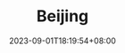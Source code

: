 ---
title: "Beijing"
description: 
date: 2023-09-01T18:19:54+08:00
image: 
math: 
license: 
comments: true
draft: true
---